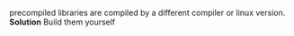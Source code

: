 precompiled libraries are compiled by a different compiler or linux version.    
**Solution**
Build them yourself